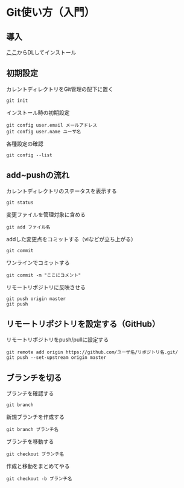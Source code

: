 # Git使い方（入門）  
## 導入  
[ここ](https://git-scm.com/)からDLしてインストール  
## 初期設定  
カレントディレクトリをGit管理の配下に置く  
```
git init
```  
インストール時の初期設定  
```
git config user.email メールアドレス  
git config user.name ユーザ名  
```
各種設定の確認  
```
git config --list
```  
## add~pushの流れ  
カレントディレクトリのステータスを表示する  
```
git status
```  
変更ファイルを管理対象に含める  
```
git add ファイル名
```  
addした変更点をコミットする（viなどが立ち上がる）  
```
git commit
```  
ワンラインでコミットする  
```
git commit -m "ここにコメント"
```  
リモートリポジトリに反映させる  
```
git push origin master  
git push
```  
## リモートリポジトリを設定する（GitHub）  
リモートリポジトリをpush/pullに設定する  
```
git remote add origin https://github.com/ユーザ名/リポジトリ名.git/  
git push --set-upstream origin master  
```
## ブランチを切る  
ブランチを確認する  
```
git branch
```  
新規ブランチを作成する  
```
git branch ブランチ名
```  
ブランチを移動する  
```
git checkout ブランチ名
```  
作成と移動をまとめてやる  
```
git checkout -b ブランチ名
```  
